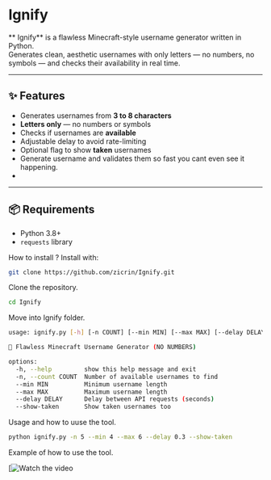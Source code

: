 # Ignify

** Ignify** is a flawless Minecraft-style username generator written in Python.  
Generates clean, aesthetic usernames with only letters — no numbers, no symbols — and checks their availability in real time.

---

## ✨ Features

- Generates usernames from **3 to 8 characters**
- **Letters only** — no numbers or symbols
- Checks if usernames are **available**
- Adjustable delay to avoid rate-limiting
- Optional flag to show **taken** usernames
- Generate username and validates them so fast you cant even see it happening.
- 
---

## 📦 Requirements

- Python 3.8+
- `requests` library


How to install ?
Install with:

```bash
git clone https://github.com/zicrin/Ignify.git
```

Clone the repository.

```bash
cd Ignify
```
Move into Ignify folder.
 
```bash
usage: ignify.py [-h] [-n COUNT] [--min MIN] [--max MAX] [--delay DELAY] [--show-taken]

🧠 Flawless Minecraft Username Generator (NO NUMBERS)

options:
  -h, --help         show this help message and exit
  -n, --count COUNT  Number of available usernames to find
  --min MIN          Minimum username length
  --max MAX          Maximum username length
  --delay DELAY      Delay between API requests (seconds)
  --show-taken       Show taken usernames too
```
Usage and how to uuse the tool.

```bash
python ignify.py -n 5 --min 4 --max 6 --delay 0.3 --show-taken
```
Example of how to use the tool.

[![Watch the video]([[https://www.youtube.com/watch?v=P5RsfA8kYjA](https://www.youtube.com/watch?v=P5RsfA8kYjA)])
